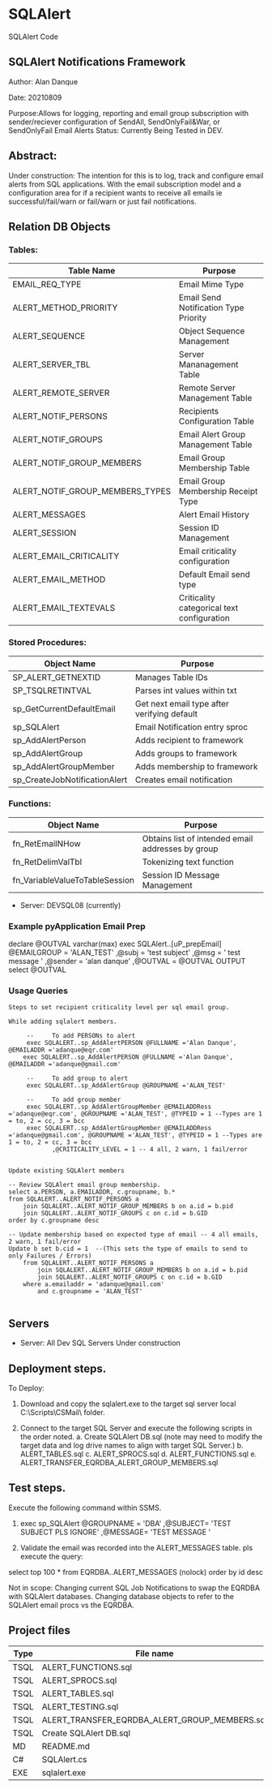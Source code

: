 # SQLAlert
SQLAlert Code

## SQLAlert Notifications Framework

Author: Alan Danque

Date:	20210809

Purpose:Allows for logging, reporting and email group subscription with sender/reciever configuration of SendAll, SendOnlyFail&War, or SendOnlyFail Email Alerts
Status: Currently Being Tested in DEV.


## Abstract:

Under construction: The intention for this is to log, track and configure email alerts from SQL applications. With the email subscription model and a configuration area for if a recipient wants to receive all emails ie successful/fail/warn or fail/warn or just fail notifications.


## Relation DB Objects
### Tables:
| Table Name | Purpose |
| ----- | ------ | 
| EMAIL_REQ_TYPE | Email Mime Type | 
| ALERT_METHOD_PRIORITY | Email Send Notification Type Priority | 
| ALERT_SEQUENCE | Object Sequence Management | 
| ALERT_SERVER_TBL | Server Mananagement Table | 
| ALERT_REMOTE_SERVER | Remote Server Management Table | 
| ALERT_NOTIF_PERSONS | Recipients Configuration Table | 
| ALERT_NOTIF_GROUPS | Email Alert Group Management Table | 
| ALERT_NOTIF_GROUP_MEMBERS | Email Group Membership Table | 
| ALERT_NOTIF_GROUP_MEMBERS_TYPES | Email Group Membership Receipt Type | 
| ALERT_MESSAGES | Alert Email History | 
| ALERT_SESSION | Session ID Management | 
| ALERT_EMAIL_CRITICALITY | Email criticality configuration | 
| ALERT_EMAIL_METHOD | Default Email send type | 
| ALERT_EMAIL_TEXTEVALS | Criticality categorical text configuration | 

### Stored Procedures:
| Object Name | Purpose |
| ----- | ------ | 
| SP_ALERT_GETNEXTID | Manages Table IDs | 
| SP_TSQLRETINTVAL | Parses int values within txt| 
| sp_GetCurrentDefaultEmail | Get next email type after verifying default | 
| sp_SQLAlert | Email Notification entry sproc | 
| sp_AddAlertPerson | Adds recipient to framework | 
| sp_AddAlertGroup | Adds groups to framework | 
| sp_AddAlertGroupMember | Adds membership to framework | 
| sp_CreateJobNotificationAlert | Creates email notification | 

### Functions:
| Object Name | Purpose |
| ----- | ------ | 
| fn_RetEmailNHow | Obtains list of intended email addresses by group |
| fn_RetDelimValTbl | Tokenizing text function | 
| fn_VariableValueToTableSession | Session ID Message Management | 


- Server: DEVSQL08 (currently)

### Example pyApplication Email Prep 
declare @OUTVAL varchar(max)
exec SQLAlert..[uP_prepEmail] 
	 @EMAILGROUP = 'ALAN_TEST'
	,@subj = 'test subject'
	,@msg = ' test message '
	,@sender = 'alan danque'
	,@OUTVAL = @OUTVAL OUTPUT
select @OUTVAL 

### Usage Queries
```
Steps to set recipient criticality level per sql email group.
	
While adding sqlalert members.

	 -- 	To add PERSONs to alert
	 exec SQLALERT..sp_AddAlertPERSON @FULLNAME ='Alan Danque', @EMAILADDR ='adanque@eqr.com'
	exec SQLALERT..sp_AddAlertPERSON @FULLNAME ='Alan Danque', @EMAILADDR ='adanque@gmail.com'

	 -- 	To add group to alert 
	 exec SQLALERT..sp_AddAlertGroup @GROUPNAME ='ALAN_TEST'

	 -- 	To add group member
	 exec SQLALERT..sp_AddAlertGroupMember @EMAILADDRess ='adanque@eqr.com', @GROUPNAME ='ALAN_TEST', @TYPEID = 1 --Types are 1 = to, 2 = cc, 3 = bcc
	 exec SQLALERT..sp_AddAlertGroupMember @EMAILADDRess ='adanque@gmail.com', @GROUPNAME ='ALAN_TEST', @TYPEID = 1 --Types are 1 = to, 2 = cc, 3 = bcc
			,@CRITICALITY_LEVEL = 1 -- 4 all, 2 warn, 1 fail/error


Update existing SQLAlert members

-- Review SQLAlert email group membership.
select a.PERSON, a.EMAILADDR, c.groupname, b.* 
from SQLALERT..ALERT_NOTIF_PERSONS a 
	join SQLALERT..ALERT_NOTIF_GROUP_MEMBERS b on a.id = b.pid 
	join SQLALERT..ALERT_NOTIF_GROUPS c on c.id = b.GID 
order by c.groupname desc

-- Update membership based on expected type of email -- 4 all emails, 2 warn, 1 fail/error
Update b set b.cid = 1  --(This sets the type of emails to send to only Failures / Errors)
	from SQLALERT..ALERT_NOTIF_PERSONS a 
		join SQLALERT..ALERT_NOTIF_GROUP_MEMBERS b on a.id = b.pid 
		join SQLALERT..ALERT_NOTIF_GROUPS c on c.id = b.GID 
	where a.emailaddr = 'adanque@gmail.com'
		and c.groupname = 'ALAN_TEST'


```

## Servers
- Server: All Dev SQL Servers
Under construction

## Deployment steps.
To Deploy:


1. Download and copy the sqlalert.exe to the target sql server local C:\Scripts\CSMail\ folder.


2. Connect to the target SQL Server and execute the following scripts in the order noted.
  a. Create SQLAlert DB.sql  (note may need to modify the target data and log drive names to align with target SQL Server.)
  b. ALERT_TABLES.sql
  c. ALERT_SPROCS.sql
  d. ALERT_FUNCTIONS.sql
  e. ALERT_TRANSFER_EQRDBA_ALERT_GROUP_MEMBERS.sql

 
## Test steps.
Execute the following command within SSMS.

1. exec sp_SQLAlert
    @GROUPNAME = 'DBA'
    ,@SUBJECT= 'TEST SUBJECT PLS IGNORE' 
    ,@MESSAGE= 'TEST MESSAGE '

2. Validate the email was recorded into the ALERT_MESSAGES table.
pls execute the query: 

select top 100 * from EQRDBA..ALERT_MESSAGES (nolock) order by id desc



Not in scope: 
Changing current SQL Job Notifications to swap the EQRDBA with SQLAlert databases.
Changing database objects to refer to the SQLAlert email procs vs the EQRDBA.


## Project files
| Type | File name | Description |
| ----- | ------ | ------ |
| TSQL | ALERT_FUNCTIONS.sql | | 
| TSQL | ALERT_SPROCS.sql | | 
| TSQL | ALERT_TABLES.sql | | 
| TSQL | ALERT_TESTING.sql | | 
| TSQL | ALERT_TRANSFER_EQRDBA_ALERT_GROUP_MEMBERS.sql | | 
| TSQL | Create SQLAlert DB.sql | | 
| MD | README.md | | 
| C# | SQLAlert.cs | | 
| EXE | sqlalert.exe | | 
